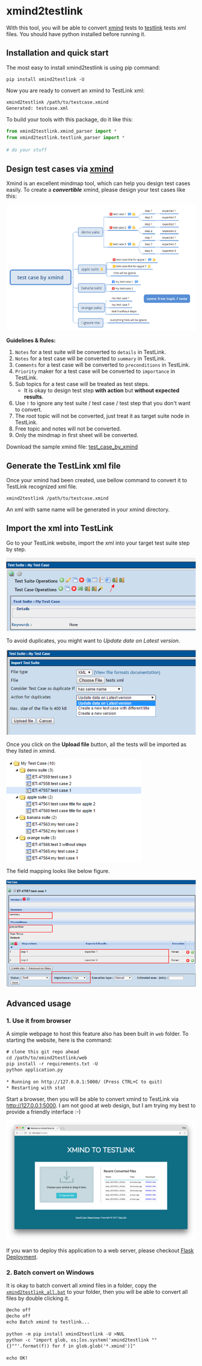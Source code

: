 # xmind2testlink

With this tool, you will be able to convert [xmind](https://www.xmind.net/) tests to [testlink](http://www.testlink.org/) tests xml files. You should have python installed before running it.

## Installation and quick start

The most easy to install xmind2testlink is using pip command:

```
pip install xmind2testlink -U
```

Now you are ready to convert an xmind to TestLink xml:

```
xmind2testlink /path/to/testcase.xmind
Generated: testcase.xml
```

To build your tools with this package, do it like this:

```python
from xmind2testlink.xmind_parser import *
from xmind2testlink.testlink_parser import *

# do your stuff
```



## Design test cases via [xmind](https://www.xmind.net/)

Xmind is an excellent mindmap tool, which can help you design test cases easily.  To create a ***convertible*** xmind, please design your test cases like this:

![test_case_by_xmind](doc/test_case_by_xmind.png)

**Guidelines & Rules:**

1. `Notes` for a test suite will be converted to `details` in TestLink.
2. `Notes` for a test case will be converted to `summary` in TestLink.
3. `Comments` for a test case will be converted to `preconditions` in TestLink.
4. `Priority` maker for a test case will be converted to `importance` in TestLink.
5. Sub topics for a test case will be treated as test steps.
   - It is okay to design test step **with action** but **without expected results**.
6. Use `!` to ignore any test suite / test case / test step that you don't want to convert.
7. The root topic will not be converted, just treat it as target suite node in TestLink.
8. Free topic and notes will not be converted.
9. Only the mindmap in first sheet will be converted.

Download the sample xmind file: [test_case_by_xmind](doc/test_case_by_xmind.xmind)

## Generate the TestLink xml file

Once your xmind had been created, use bellow command to convert it to TestLink recognized xml file.

```shell
xmind2testlink /path/to/testcase.xmind
```

An xml with same name will be generated in your xmind directory.

## Import the xml into TestLink

Go to your TestLink website, import the xml into your target test suite step by step.

![testlink_import_1](doc/testlink_import_1.png)

To avoid duplicates, you might want to *Update date on Latest version*.

![testlink_import_2](doc/testlink_import_2.png)

Once you click on the **Upload file** button, all the tests will be imported as they listed in xmind.

![testlink_import_3](doc/testlink_import_3.png)

The field mapping looks like below figure.

![testlink_import_4](doc/testlink_import_4.png)

## Advanced usage

### 1. Use it from browser

A simple webpage to host this feature also has been built in  `web` folder. To starting the website, here is the command:

```shell
# clone this git repo ahead
cd /path/to/xmind2testlink/web
pip install -r requirements.txt -U
python application.py

* Running on http://127.0.0.1:5000/ (Press CTRL+C to quit)
* Restarting with stat
```

Start a browser, then you will be able to convert xmind to TestLink via http://127.0.0.1:5000. I am not good at web design, but I am trying my best to provide a friendly interface :-)

![xmind2testlink_web](doc/xmind2testlink_web.png)

If you wan to deploy this application to a web server, please checkout [Flask Deployment](http://flask.pocoo.org/docs/0.12/deploying/#deployment).

### 2. Batch convert on Windows

It is okay to batch convert all xmind files in a folder, copy the [`xmind2testlink_all.bat`](batch/xmind2testlink.bat) to your folder, then you will be able to convert all files by double clicking it.

```shell
@echo off
@echo off
echo Batch xmind to testlink...

python -m pip install xmind2testlink -U >NUL
python -c "import glob, os;[os.system('xmind2testlink ""{}""'.format(f)) for f in glob.glob('*.xmind')]"

echo OK!
```

